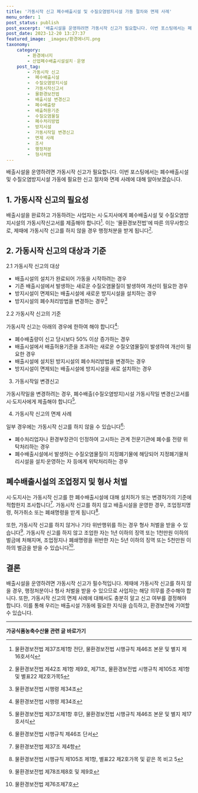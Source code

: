 ```yaml
---
title: '가동시작 신고 폐수배출시설 및 수질오염방지시설 가동 절차와 면제 사례'
menu_order: 1
post_status: publish
post_excerpt: '배출시설을 운영하려면 가동시작 신고가 필요합니다. 이번 포스팅에서는 폐수배출시설 및 수질오염방지시설 가동에 필요한 신고 절차와 면제 사례에 대해 알아보겠습니다.'
post_date: 2023-12-20 13:27:37
featured_image: _images/환경에너지.png
taxonomy:
    category:
        - 환경에너지
        - 산업폐수배출시설설치ㆍ운영
    post_tag:
        - 가동시작 신고
        -  폐수배출시설
        -  수질오염방지시설
        -  가동시작신고서
        -  물환경보전법
        -  배출시설 변경신고
        -  폐수배출량
        -  배출허용기준
        -  수질오염물질
        -  폐수처리방법
        -  방지시설
        -  가동시작일 변경신고
        -  면제 사례
        -  조사
        -  행정처분
        -  형사처벌
---
```



배출시설을 운영하려면 가동시작 신고가 필요합니다. 이번 포스팅에서는 폐수배출시설 및 수질오염방지시설 가동에 필요한 신고 절차와 면제 사례에 대해 알아보겠습니다.

## 1. 가동시작 신고의 필요성

배출시설을 완료하고 가동하려는 사업자는 시·도지사에게 폐수배출시설 및 수질오염방지시설의 가동시작신고서를 제출해야 합니다[^1]. 이는 '물환경보전법'에 따른 의무사항으로, 제때에 가동시작 신고를 하지 않을 경우 행정처분을 받게 됩니다[^5].

## 2. 가동시작 신고의 대상과 기준

2.1 가동시작 신고의 대상

- 배출시설의 설치가 완료되어 가동을 시작하려는 경우
- 기존 배출시설에서 발생하는 새로운 수질오염물질이 발생하여 개선이 필요한 경우
- 방지시설이 면제되는 배출시설에 새로운 방지시설을 설치하는 경우
- 방지시설의 폐수처리방법을 변경하는 경우[^2]

2.2 가동시작 신고의 기준 

가동시작 신고는 아래의 경우에 한하여 해야 합니다[^2]:
- 폐수배출량이 신고 당시보다 50% 이상 증가하는 경우
- 배출시설에서 배출허용기준을 초과하는 새로운 수질오염물질이 발생하여 개선이 필요한 경우
- 배출시설에 설치된 방지시설의 폐수처리방법을 변경하는 경우
- 방지시설이 면제되는 배출시설에 방지시설을 새로 설치하는 경우

3. 가동시작일 변경신고

가동시작일을 변경하려는 경우, 폐수배출(수질오염방지)시설 가동시작일 변경신고서를 시·도지사에게 제출해야 합니다[^3].

4. 가동시작 신고의 면제 사례

일부 경우에는 가동시작 신고를 하지 않을 수 있습니다[^4]:
- 폐수처리업자나 환경부장관이 인정하여 고시하는 관계 전문기관에 폐수를 전량 위탁처리하는 경우
- 폐수배출시설에서 발생하는 수질오염물질이 지정폐기물에 해당되어 지정폐기물처리시설을 설치·운영하는 자 등에게 위탁처리하는 경우

## 폐수배출시설의 조업정지 및 형사 처벌

시·도지사는 가동시작 신고를 한 폐수배출시설에 대해 설치허가 또는 변경허가의 기준에 적합한지 조사합니다[^6]. 가동시작 신고를 하지 않고 배출시설을 운영한 경우, 조업정지명령, 허가취소 또는 폐쇄명령을 받게 됩니다[^7].

또한, 가동시작 신고를 하지 않거나 기타 위반행위를 하는 경우 형사 처벌을 받을 수 있습니다[^8]. 가동시작 신고를 하지 않고 조업한 자는 1년 이하의 징역 또는 1천만원 이하의 벌금에 처해지며, 조업정지나 폐쇄명령을 위반한 자는 5년 이하의 징역 또는 5천만원 이하의 벌금을 받을 수 있습니다[^9].

## 결론

배출시설을 운영하려면 가동시작 신고가 필수적입니다. 제때에 가동시작 신고를 하지 않을 경우, 행정처분이나 형사 처벌을 받을 수 있으므로 사업자는 해당 의무를 준수해야 합니다. 또한, 가동시작 신고의 면제 사례에 대해서도 충분히 알고 신고 여부를 결정해야 합니다. 이를 통해 우리는 배출시설 가동에 필요한 지식을 습득하고, 환경보전에 기여할 수 있습니다.

[^1]: 물환경보전법 제37조제1항 전단, 물환경보전법 시행규칙 제46조 본문 및 별지 제16호서식
[^2]: 물환경보전법 시행령 제34조
[^3]: 물환경보전법 제37조제1항 후단, 물환경보전법 시행규칙 제46조 본문 및 별지 제17호서식
[^4]: 물환경보전법 시행규칙 제46조 단서
[^5]: 물환경보전법 제42조 제1항 제9호, 제71조, 물환경보전법 시행규칙 제105조 제1항 및 별표22 제2호가목5
[^6]: 물환경보전법 제37조 제4항
[^7]: 물환경보전법 시행규칙 제105조 제1항, 별표22 제2호가목 및 같은 목 비고 5
[^8]: 물환경보전법 제78조제8호 및 제9호
[^9]: 물환경보전법 제76조제7호
<!-- wp:separator -->
<hr class="wp-block-separator has-alpha-channel-opacity"/>
<!-- /wp:separator -->

<!-- wp:group {"backgroundColor":"base","layout":{"type":"constrained"}} -->
<div class="wp-block-group has-base-background-color has-background"><!-- wp:paragraph {"align":"center","fontSize":"medium"} -->
<p class="has-text-align-center has-large-font-size"><strong>가공식품농축수산물 관련 글 바로가기</strong></p>
<!-- /wp:paragraph -->


<!-- wp:latest-posts
{"categories":[{"id":30712,"count":19,"description":"","link":"https://uknowlaw.com/category/%ea%b0%80%ea%b3%b5%ec%8b%9d%ed%92%88%eb%86%8d%ec%b6%95%ec%88%98%ec%82%b0%eb%ac%bc/","name":"가공식품농축수산물","slug":"가공식품농축수산물","taxonomy":"category","parent":0,"meta":[],"_links":{"self":[{"href":"https://uknowlaw.com/wp-json/wp/v2/categories/30712"}],"collection":[{"href":"https://uknowlaw.com/wp-json/wp/v2/categories"}],"about":[{"href":"https://uknowlaw.com/wp-json/wp/v2/taxonomies/category"}],"wp:post_type":[{"href":"https://uknowlaw.com/wp-json/wp/v2/posts?categories=30712"}],"curies":[{"name":"wp","href":"https://api.w.org/{rel}","templated":true}]}}],"postsToShow":100,"excerptLength":28,"postLayout":"grid","columns":2,"featuredImageAlign":"left","featuredImageSizeSlug":"large","fontSize":"small"} /--></div>
<!-- /wp:group -->